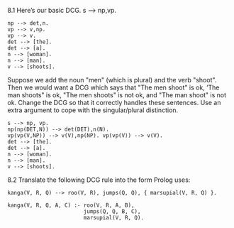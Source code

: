 8.1 Here’s our basic DCG. s --> np,vp.

```
np --> det,n.
vp --> v,np.
vp --> v.
det --> [the].
det --> [a].
n --> [woman].
n --> [man].
v --> [shoots].
```

Suppose we add the noun "men" (which is plural) and the verb "shoot". Then we would want a DCG which says that "The men shoot" is ok, ‘The man shoots" is ok, "The men shoots" is not ok, and "The man shoot" is not ok. Change the DCG so that it correctly handles these sentences. Use an extra argument to cope with the singular/plural distinction.

```
s --> np, vp.
np(np(DET,N)) --> det(DET),n(N).
vp(vp(V,NP)) --> v(V),np(NP). vp(vp(V)) --> v(V).
det --> [the].
det --> [a].
n --> [woman].
n --> [man].
v --> [shoots].
```

8.2 Translate the following DCG rule into the form Prolog uses: 

```
kanga(V, R, Q) --> roo(V, R), jumps(Q, Q), { marsupial(V, R, Q) }.
```

```
kanga(V, R, Q, A, C) :- roo(V, R, A, B),
                        jumps(Q, Q, B, C),
                        marsupial(V, R, Q).
```
